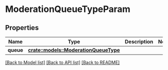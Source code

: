 # ModerationQueueTypeParam

## Properties

Name | Type | Description | Notes
------------ | ------------- | ------------- | -------------
**queue** | [**crate::models::ModerationQueueType**](ModerationQueueType.md) |  | 

[[Back to Model list]](../README.md#documentation-for-models) [[Back to API list]](../README.md#documentation-for-api-endpoints) [[Back to README]](../README.md)


